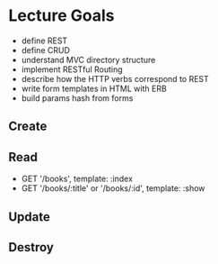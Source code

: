 # Lecture Goals
- define REST
- define CRUD
- understand MVC directory structure
- implement RESTful Routing
- describe how the HTTP verbs correspond to REST
- write form templates in HTML with ERB
- build params hash from forms

## Create

## Read
- GET '/books', template: :index
- GET '/books/:title' or '/books/:id', template: :show

## Update

## Destroy
